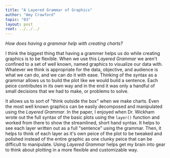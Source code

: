 ```yaml
---
title: "A Layered Grammar of Graphics"
author: "Amy Crawford"
topic: "03"
layout: post
root: ../../../
---
```


*How does having a grammar help with creating charts?*

I think the biggest thing that having a grammer helps us do while creating graphics is to be flexible. When we use this *Layered Grammar* we aren't confined to a set of well known, named graphics to visualize our data with. Whatever we think is appropriate for the data, objective, and audience is what we can do, and we can do it with ease. Thinking of the syntax as a grammar allows us to build the plot like we would build a sentence. Each peice contributes in its own way and in the end it was only a handful of small decisions that we had to make, or problems to solve.

It allows us to sort of "think outside the box" when we make charts. Even the most well known graphics can be easily decomposed and manipulated using the *Layered Grammar*. In the paper, I enjoyed when Dr. Wickham wrote out the full syntax of the basic plots using the `layer()` function and worked from there to show the streamlined, short hand syntax. It helps to see each layer written out as a full "sentence" using the grammar. Then, it helps to think of each layer as it's own peice of the plot to be tweaked and polished instead of the entire graphic as one clunky peice that can be difficult to manipulate. Using *Layered Grammar* helps get my brain into gear to think about plotting in a more flexible and customizable way. 
